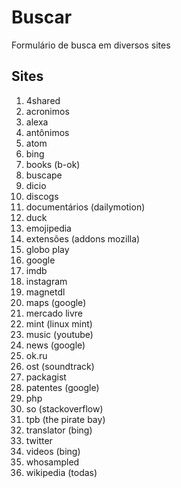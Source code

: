 # Buscar
Formulário de busca em diversos sites

## Sites
1. 4shared
1. acronimos
1. alexa
1. antônimos
1. atom
1. bing
1. books (b-ok)
1. buscape
1. dicio
1. discogs
1. documentários (dailymotion)
1. duck
1. emojipedia
1. extensões (addons mozilla)
1. globo play
1. google
1. imdb
1. instagram
1. magnetdl
1. maps (google)
1. mercado livre
1. mint (linux mint)
1. music (youtube)
1. news (google)
1. ok.ru
1. ost (soundtrack)
1. packagist
1. patentes (google)
1. php
1. so (stackoverflow)
1. tpb (the pirate bay)
1. translator (bing)
1. twitter
1. videos (bing)
1. whosampled
1. wikipedia (todas)
